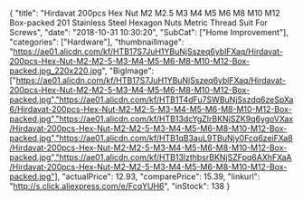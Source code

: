 {
	"title": "Hirdavat 200pcs Hex Nut M2 M2.5 M3 M4 M5 M6 M8 M10 M12 Box-packed 201 Stainless Steel Hexagon Nuts Metric Thread Suit For Screws",
	"date": "2018-10-31 10:30:20",
	"SubCat": ["Home Improvement"],
	"categories": ["Hardware"],
	"thumbnailImage": "https://ae01.alicdn.com/kf/HTB17S7JuH1YBuNjSszeq6yblFXaq/Hirdavat-200pcs-Hex-Nut-M2-M2-5-M3-M4-M5-M6-M8-M10-M12-Box-packed.jpg_220x220.jpg",
	"BigImage": ["https://ae01.alicdn.com/kf/HTB17S7JuH1YBuNjSszeq6yblFXaq/Hirdavat-200pcs-Hex-Nut-M2-M2-5-M3-M4-M5-M6-M8-M10-M12-Box-packed.jpg","https://ae01.alicdn.com/kf/HTB1T4dFu7SWBuNjSszdq6zeSpXa6/Hirdavat-200pcs-Hex-Nut-M2-M2-5-M3-M4-M5-M6-M8-M10-M12-Box-packed.jpg","https://ae01.alicdn.com/kf/HTB13dcYgZIrBKNjSZK9q6ygoVXax/Hirdavat-200pcs-Hex-Nut-M2-M2-5-M3-M4-M5-M6-M8-M10-M12-Box-packed.jpg","https://ae01.alicdn.com/kf/HTB1qB3auL9TBuNjy0Fcq6zeiFXa8/Hirdavat-200pcs-Hex-Nut-M2-M2-5-M3-M4-M5-M6-M8-M10-M12-Box-packed.jpg","https://ae01.alicdn.com/kf/HTB13lzthbsrBKNjSZFpq6AXhFXaA/Hirdavat-200pcs-Hex-Nut-M2-M2-5-M3-M4-M5-M6-M8-M10-M12-Box-packed.jpg"],
	"actualPrice": 12.93,
	"comparePrice": 15.39,
	"linkurl": "http://s.click.aliexpress.com/e/FcqYUH6",
	"inStock": 138
}
